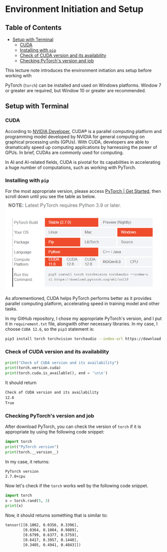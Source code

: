 # Environment Initiation and Setup
## Table of Contents
- [Setup with Terminal](#setup-with-terminal)
    - [CUDA](#cuda)
    - [Installing with `pip`](#installing-with-pip)
    - [Check of CUDA version and its availability](#check-of-cuda-version-and-its-availability)
    - [Checking PyTorch's version and job](#checking-pytorchs-version-and-job)

This lecture note introduces the environment initiation ans setup before working with

PyTorch (`torch`) can be installed and used on Windows platforms. Window 7 or greater are required, but Window 10 or greater are recommended.

## Setup with Terminal

### CUDA
According to [NVIDIA Developer](https://developer.nvidia.com/cuda-zone#:~:text=CUDA%C2%AE%20is%20a%20parallel,harnessing%20the%20power%20of%20GPUs.), CUDA® is a parallel computing platform and programming model developed by NVIDIA for general computing on graphical processing units (GPUs). With CUDA, developers are able to dramatically speed up computing applications by harnessing the power of GPUs. In brief, CUDAs are commonly used for computing.

In AI and AI-related fields, CUDA is pivotal for its capabilities in accelerating a huge number of computations, such as working with PyTorch.

### Installing with `pip`

For the most appropriate version, please access [PyTorch | Get Started](https://pytorch.org/get-started/locally/#windows-installation), then scroll down until you see the table as below.
![alt text](./pic/appropriate_version.png)

As aforementioned, CUDA helps PyTorch performs better as it provides parallel computing platform, accelerating speed in training model and other tasks.

In my GitHub repository, I chose my appropriate PyTorch's version, and I put it in `requirement.txt` file, alongwith other necessary libraries.
In my case, I choose `CUDA 12.6`, so the `pip3` statement is:
```bash
pip3 install torch torchvision torchaudio --index-url https://download.pytorch.org/whl/cu118
```

### Check of CUDA version and its availability
```python
print("Check of CUDA version and its availability")
print(torch.version.cuda)
print(torch.cuda.is_available(), end = '\n\n')
```

It should return
```bash
Check of CUDA version and its availability
12.6
True
```

### Checking PyTorch's version and job
After download PyTorch, you can check the version of `torch` if it is appropriate by using the following code snippet:

```python
import torch
print("PyTorch version")
print(torch.__version__)
```
In my case, it returns:
```
PyTorch version
2.7.0+cpu
```

Now let's check if the `torch` works well by the following code snippet.
```python
import torch
x = torch.rand(5, 3)
print(x)
```
Now, it should returns something that is similar to:
```
tensor([[0.1002, 0.0356, 0.3396],
        [0.8364, 0.1004, 0.9889],
        [0.6799, 0.6377, 0.5759],
        [0.6417, 0.3957, 0.1448],
        [0.3405, 0.4941, 0.4843]])
```
